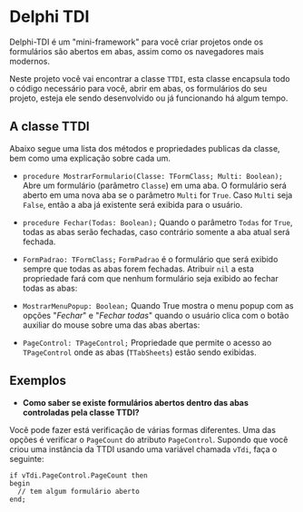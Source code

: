Delphi TDI
=================
Delphi-TDI é um "mini-framework" para você criar projetos onde os formulários são abertos em abas, assim como os navegadores mais modernos. 

Neste projeto você vai encontrar a classe `TTDI`, esta classe encapsula todo o código necessário para você, abrir em abas, os formulários do seu projeto, esteja ele sendo desenvolvido ou já funcionando há algum tempo.

A classe TTDI
------

Abaixo segue uma lista dos métodos e propriedades publicas da classe, bem como uma explicação sobre cada um.

  * `procedure MostrarFormulario(Classe: TFormClass; Multi: Boolean);`
Abre um formulário (parâmetro `Classe`) em uma aba. O formulário será aberto em uma nova aba se o parâmetro `Multi` for `True`. Caso `Multi` seja `False`, então a aba já existente será exibida para o usuário.

  * `procedure Fechar(Todas: Boolean);`
Quando o parâmetro `Todas` for `True`, todas as abas serão fechadas, caso contrário somente a aba atual será fechada.

  * `FormPadrao: TFormClass;`
`FormPadrao` é o formulário que será exibido sempre que todas as abas forem fechadas. Atribuir `nil` a esta propriedade fará com que nenhum formulário seja exibido ao fechar todas as abas:

  * `MostrarMenuPopup: Boolean;`
Quando True mostra o menu popup com as opções "_Fechar_" e "_Fechar todas_" quando o usuário clica com o botão auxiliar do mouse sobre uma das abas abertas:

  * `PageControl: TPageControl;`
Propriedade que permite o acesso ao `TPageControl` onde as abas (`TTabSheets`) estão sendo exibidas.

Exemplos
------
 + **Como saber se existe formulários abertos dentro das abas controladas pela classe TTDI?**
 
Você pode fazer está verificação de várias formas diferentes. Uma das opções é verificar o `PageCount` do atributo `PageControl`. Supondo que você criou uma instância da TTDI usando uma variável chamada `vTdi`, faça o seguinte:
```
if vTdi.PageControl.PageCount then
begin
  // tem algum formulário aberto
end;
```